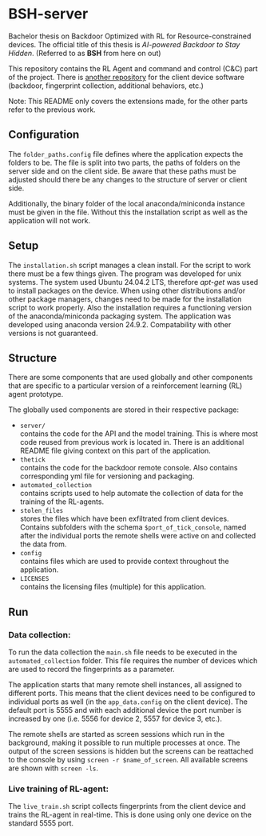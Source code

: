 # BSH-server

Bachelor thesis on Backdoor Optimized with RL for Resource-constrained devices.
The official title of this thesis is *AI-powered Backdoor to Stay Hidden*. (Referred to as **BSH** from here on out)

This repository contains the RL Agent and command and control (C&C) part of the project. There is [another
repository](https://github.com/pr-120/BSH-client) for the client device software (backdoor, fingerprint collection,
additional behaviors, etc.)

Note: This README only covers the extensions made, for the other parts refer to the previous work.

## Configuration

The `folder_paths.config` file defines where the application expects the folders to be. The file is
split into two parts, the paths of folders on the server side and on the client side. Be aware that these paths must be
adjusted should there be any changes to the structure of server or client side.

Additionally, the binary folder of the local anaconda/miniconda instance must be given in the file. Without this the 
installation script as well as the application will not work.

## Setup

The `installation.sh` script manages a clean install. For the script to work there must be a few things given.
The program was developed for unix systems. The system used Ubuntu 24.04.2 LTS, therefore *apt-get* was used to install
packages on the device. When using other distributions and/or other package managers, changes need to be made for the
installation script to work properly.
Also the installation requires a functioning version of the anaconda/miniconda packaging system. The application was developed
using anaconda version 24.9.2. Compatability with other versions is not guaranteed.

## Structure

There are some components that are used globally and other components that are specific to a particular version of a
reinforcement learning (RL) agent prototype.

The globally used components are stored in their respective package:

- `server/`\
  contains the code for the API and the model training. This is where most code reused from previous work is located in.
  There is an additional README file giving context on this part of the application.
- `thetick`\
  contains the code for the backdoor remote console. Also contains corresponding yml file for versioning and packaging.
- `automated_collection`\
  contains scripts used to help automate the collection of data for the training of the RL-agents.
- `stolen_files`\
  stores the files which have been exfiltrated from client devices. Contains subfolders with the schema
  `$port_of_tick_console`, named after the individual ports the remote shells were active on and collected the data
  from.
- `config`\
  contains files which are used to provide context throughout the application.
- `LICENSES`\
  contains the licensing files (multiple) for this application.


## Run

### Data collection:

To run the data collection the `main.sh` file needs to be executed in the `automated_collection` folder. This file
requires the number of devices which are used to record the fingerprints as a parameter.

The application starts that many remote shell instances, all assigned to different ports. This means that the client
devices need to be configured to individual ports as well (in the `app_data.config` on the client device). The default
port is 5555 and with each additional device the
port number is increased by one (i.e. 5556 for device 2, 5557 for device 3, etc.).

The remote shells are started as screen sessions which run in the background, making it possible to run multiple
processes at once. The output of the screen sessions is hidden but the screens can be reattached to the
console by using `screen -r $name_of_screen`. All available screens are shown with `screen -ls`.

### Live training of RL-agent:

The `live_train.sh` script collects fingerprints from the client device and trains the RL-agent in real-time. This is
done using only one device on the standard 5555 port. 
